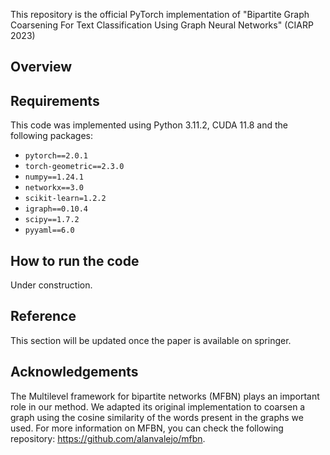 This repository is the official PyTorch implementation of "Bipartite Graph Coarsening For Text Classification Using Graph Neural Networks" (CIARP 2023)

## Overview

## Requirements

This code was implemented using Python 3.11.2, CUDA 11.8 and the following packages:

- `pytorch==2.0.1`
- `torch-geometric==2.3.0`
- `numpy==1.24.1`
- `networkx==3.0`
- `scikit-learn=1.2.2`
- `igraph==0.10.4`
- `scipy==1.7.2`
- `pyyaml==6.0`

## How to run the code

Under construction.

## Reference

This section will be updated once the paper is available on springer.

## Acknowledgements

The Multilevel framework for bipartite networks (MFBN) plays an important role in our method. We adapted its original implementation to coarsen a graph using the cosine similarity of the words present in the graphs we used. For more information on MFBN, you can check the following repository: https://github.com/alanvalejo/mfbn.